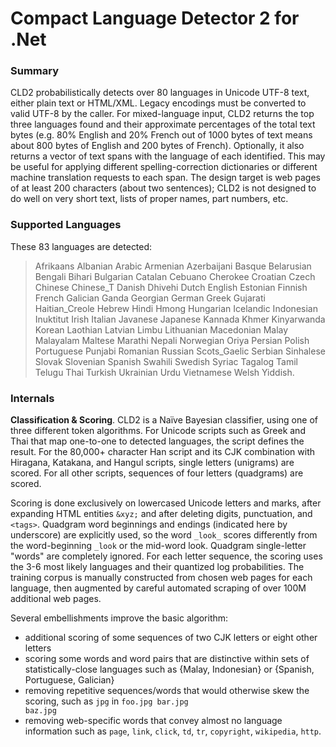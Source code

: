 # Compact Language Detector 2 for .Net

### Summary

CLD2 probabilistically detects over 80 languages in Unicode UTF-8 text, either plain text or HTML/XML. Legacy encodings must be converted to valid UTF-8 by the caller. For mixed-language input, CLD2 returns the top three languages found and their approximate percentages of the total text bytes (e.g. 80% English and 20% French out of 1000 bytes of text means about 800 bytes of English and 200 bytes of French). Optionally, it also returns a vector of text spans with the language of each identified. This may be useful for applying different spelling-correction dictionaries or different machine translation requests to each span. The design target is web pages of at least 200 characters (about two sentences); CLD2 is not designed to do well on very short text, lists of proper names, part numbers, etc.

### Supported Languages
These 83 languages are detected: 
>Afrikaans Albanian Arabic Armenian Azerbaijani Basque Belarusian Bengali Bihari Bulgarian Catalan Cebuano Cherokee Croatian Czech Chinese Chinese_T Danish Dhivehi Dutch English Estonian Finnish French Galician Ganda Georgian German Greek Gujarati Haitian_Creole Hebrew Hindi Hmong Hungarian Icelandic Indonesian Inuktitut Irish Italian Javanese Japanese Kannada Khmer Kinyarwanda Korean Laothian Latvian Limbu Lithuanian Macedonian Malay Malayalam Maltese Marathi Nepali Norwegian Oriya Persian Polish Portuguese Punjabi Romanian Russian Scots_Gaelic Serbian Sinhalese Slovak Slovenian Spanish Swahili Swedish Syriac Tagalog Tamil Telugu Thai Turkish Ukrainian Urdu Vietnamese Welsh Yiddish.

### Internals
__Classification &amp; Scoring__. CLD2 is a Naïve Bayesian classifier, using one of three different token algorithms. For Unicode scripts such as Greek and Thai that map one-to-one to detected languages, the script defines the result. For the 80,000+ character Han script and its CJK combination with Hiragana, Katakana, and Hangul scripts, single letters (unigrams) are scored. For all other scripts, sequences of four letters (quadgrams) are scored.

Scoring is done exclusively on lowercased Unicode letters and marks, after expanding HTML entities <code>&xyz;</code> and after deleting digits, punctuation, and <code>&lt;tags&gt;</code>. Quadgram word beginnings and endings (indicated here by underscore) are explicitly used, so the word <code>\_look\_</code> scores differently from the word-beginning <code>\_look</code> or the mid-word look. Quadgram single-letter "words" are completely ignored. For each letter sequence, the scoring uses the 3-6 most likely languages and their quantized log probabilities. The training corpus is manually constructed from chosen web pages for each language, then augmented by careful automated scraping of over 100M additional web pages.

Several embellishments improve the basic algorithm: 
- additional scoring of some sequences of two CJK letters or eight other letters
- scoring some words and word pairs that are distinctive within sets of statistically-close languages such as {Malay, Indonesian} or {Spanish, Portuguese, Galician}
- removing repetitive sequences/words that would otherwise skew the scoring, such as <code>jpg</code> in <code>foo.jpg bar.jpg baz.jpg</code>
- removing web-specific words that convey almost no language information such as <code>page</code>, <code>link</code>, <code>click</code>, <code>td</code>, <code>tr</code>, <code>copyright</code>, <code>wikipedia</code>, <code>http</code>.

